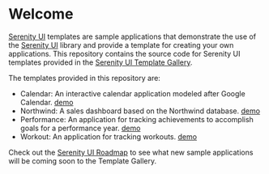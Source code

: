 # Welcome
[Serenity UI](http://serenityui.com) templates are sample applications that demonstrate the use of the [Serenity UI](http://serenityui.com) library and provide a template for creating your own applications. This repository contains the source code for Serenity UI templates provided in the [Serenity UI Template Gallery](http://serenityui.com/Widgets/Gallery).

The templates provided in this repository are:

- Calendar: An interactive calendar application modeled after Google Calendar. [demo](http://serenityui.com/templates/calendar/index.html)
- Northwind: A sales dashboard based on the Northwind database. [demo](http://serenityui.com/templates/northwind/index.html)
- Performance: An application for tracking achievements to accomplish goals for a performance year. [demo](http://serenityui.com/templates/performance/index.html)
- Workout: An application for tracking workouts. [demo](http://serenityui.com/templates/workout/index.html)

Check out the [Serenity UI Roadmap](http://serenityui.com/Support/Roadmap) to see what new sample applications will be coming soon to the Template Gallery.
